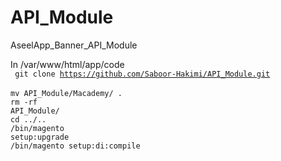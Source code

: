 # API_Module
AseelApp_Banner_API_Module

In /var/www/html/app/code
<br>
<code> git clone https://github.com/Saboor-Hakimi/API_Module.git </code><br>
<code>mv API_Module/Macademy/ .</code><br>
<code>rm -rf API_Module/</code><br>
<code>cd ../..</code>
<br>
<code>/bin/magento setup:upgrade</code>
<br>
<code>/bin/magento setup:di:compile</code>

